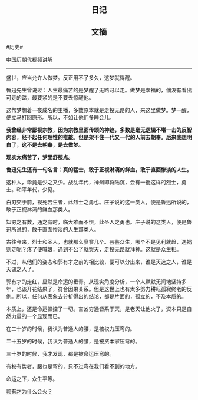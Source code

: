 ## <center>日记</center>



## <center>文摘</center>

#历史#

[中国历朝代视频讲解](https://www.historyline.online)

---

盛世，应当允许人做梦。反正用不了多久，这梦就得醒。

鲁迅先生曾说过：人生最痛苦的是梦醒了无路可以走。做梦是幸福的，倘没有看出可走的路，最要紧的是不要去惊醒他。

这帮梦想着一夜成名的主播，多数原本就是走投无路的人，来这里做梦。梦一醒，便立马打回原形。所以，不如让他们多睡会儿。

**我曾经非常鄙视宗教，因为宗教里面传颂的神迹，多数是毫无逻辑不堪一击的反智内容，经不起任何理性的推敲。但是架不住一代又一代的人前去朝奉。后来我想明白了，这不是去朝奉，是去做梦。**

**现实太痛苦了，梦里舒服点。**

**鲁迅先生还有一句名言：真的猛士，敢于正视淋漓的鲜血，敢于直面惨淡的人生。**

这种人，毕竟是少之又少。战乱年代，神州即将陆沉，会有一批这样的烈士，勇士。和平年代，少见。

白刃交于前，视死若生者，此烈士之勇也。庄子说的这一类人，便是鲁迅所说的，敢于正视淋漓的鲜血那类人。

知穷之有数，通之有时，临大难而不惧，此圣人之勇也。庄子说的这类人，便是鲁迅所说的，敢于直面惨淡的人生那类人。

古往今来，烈士和圣人，也就那么寥寥几个。芸芸众生，哪个不是见利就趋，遇祸则走呢？疼了便喊娘，遇到不公了就哭天，走投无路就拜神。这就是众生相。

不过，从他们的姿态和郭有才之前的相比较，便可以分出来，谁是天选之人，谁是天谴之人了。

郭有才的走红，显然是命运的垂青。从现实角度分析，一个人默默无闻地坚持多年，也该开花结果了，符合因果关系。但是这世上也有太多努力耕耘孤寂终老的反例。所以，任何从表象去分析得出的结论，都是片面的，孤立的，不及本质的。

本质上，还是命运操控了一切。吉凶穷通皆系于天，是老天让他火了，资本只是自然力量的一个显现而已。

在二十岁的时候，我认为普通人的腰，是被权力压弯的。

二十五岁的时候，我认为普通人的腰，是被资本家压弯的。

三十岁的时候，我才发现，都是被命运压弯的。

有权有势者，腰也是弯的，只不过弯在我们看不到的地方。

命运之下，众生平等。

[郭有才为什么会火？](https://mp.weixin.qq.com/s/3UnXFt1Sam3t5J3Defa_SA)
